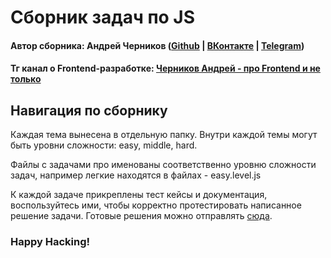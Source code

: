 # Сборник задач по JS

#### Автор сборника: Андрей Черников ([Github](https://github.com/Mistrade) | [ВКонтакте](https://vk.com/mistrade) | [Telegram](https://telegram.me/andreimistrade))

#### Тг канал о Frontend-разработке: [Черников Андрей - про Frontend и не только](https://telergram.me/mistrade_frontend)

## Навигация по сборнику

Каждая тема вынесена в отдельную папку.
Внутри каждой темы могут быть уровни сложности: easy, middle, hard.

Файлы с задачами про именованы соответственно уровню сложности задач, например легкие находятся в файлах - easy.level.js

К каждой задаче прикреплены тест кейсы и документация, воспользуйтесь ими, чтобы корректно протестировать написанное
решение задачи.
Готовые решения можно отправлять [сюда](https://telegram.me/mistrade).

### Happy Hacking!